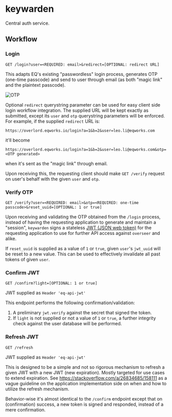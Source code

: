# keywarden

Central auth service.

## Workflow

### Login

`GET /login?user=<REQUIRED: email>&redirect=[OPTIONAL: redirect URL]`

This adapts EQ's existing "passwordless" login process, generates OTP (one-time passcode) and send to user through email (as both "magic link" and the plaintext passcode).

![OTP](https://vignette.wikia.nocookie.net/yugioh/images/9/92/OneTimePasscode-CIBR-EN-R-1E.png/revision/latest/scale-to-width-down/300?cb=20171020172733)

Optional `redirect` querystring parameter can be used for easy client side login workflow integration. The supplied URL will be kept exactly as submitted, except its `user` and `otp` querystring parameters will be enforced. For example, if the supplied `redirect` URL is:

```https://overlord.eqworks.io/login?a=1&b=2&user=leo.li@eqworks.com```

it'll become

```https://overlord.eqworks.io/login?a=1&b=2&user=leo.li@eqworks.com&otp=<OTP generated>```

when it's sent as the "magic link" through email.

Upon receiving this, the requesting client should make `GET /verify` request on user's behalf with the given `user` and `otp`.

### Verify OTP

`GET /verify?user=<REQUIRED: email>&otp=<REQUIRED: one-time passcode>&reset_uuid=[OPTIONAL: 1 or true]`

Upon receiving and validating the OTP obtained from the `/login` process, instead of having the requesting application to generate and maintain a "session", `keywarden` signs a stateless [JWT (JSON web token)](https://jwt.io) for the requesting application to use for further API access against `overseer` and alike.

If `reset_uuid` is supplied as a value of `1` or `true`, given `user`'s `jwt_uuid` will be reset to a new value. This can be used to effectively invalidate all past tokens of given `user`.

### Confirm JWT 

`GET /confirm?light=[OPTIONAL: 1 or true]`

JWT supplied as `Header 'eq-api-jwt'`

This endpoint performs the following confirmation/validation:
1. A preliminary `jwt.verify` against the secret that signed the token.
2. If `light` is not supplied or not a value of `1` or `true`, a further integrity check against the user database will be performed.

### Refresh JWT

`GET /refresh`

JWT supplied as `Header 'eq-api-jwt'`

This is designed to be a simple and not so rigorous mechanism to refresh a given JWT with a new JWT (new expiration). Mostly targeted for use cases to extend expiration. See https://stackoverflow.com/a/26834685/158111 as a vague guideline on the application implementation side on when and how to utilize the refresh mechanism.

Behavior-wise it's almost identical to the `/confirm` endpoint except that on (confirmation) success, a new token is signed and responded, instead of a mere confirmation.
